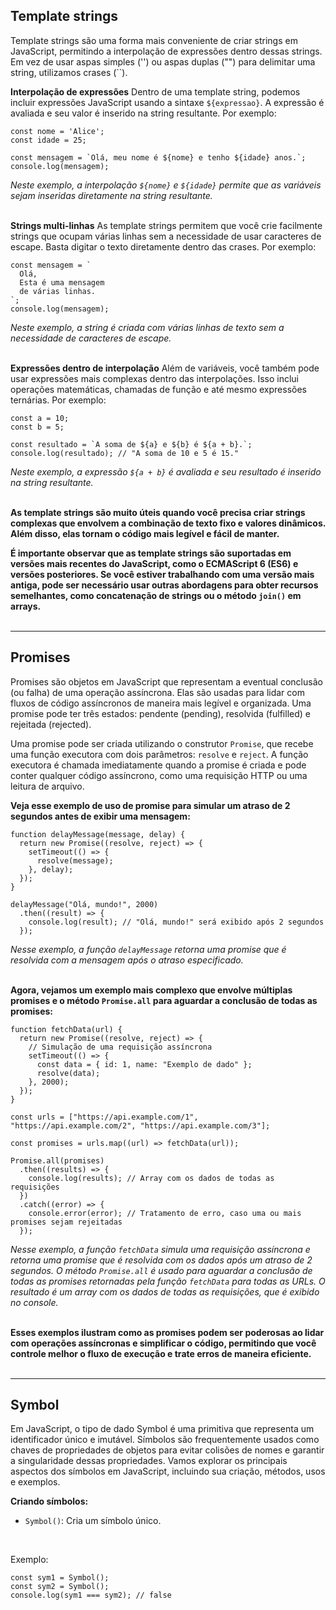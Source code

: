 ## Template strings
Template strings são uma forma mais conveniente de criar strings em JavaScript, permitindo a interpolação de expressões dentro dessas strings. Em vez de usar aspas simples ('') ou aspas duplas ("") para delimitar uma string, utilizamos crases (``).
<br>

**Interpolação de expressões**
Dentro de uma template string, podemos incluir expressões JavaScript usando a sintaxe `${expressao}`. A expressão é avaliada e seu valor é inserido na string resultante. Por exemplo:

```
const nome = 'Alice';
const idade = 25;

const mensagem = `Olá, meu nome é ${nome} e tenho ${idade} anos.`;
console.log(mensagem);
```
_Neste exemplo, a interpolação `${nome}` e `${idade}` permite que as variáveis sejam inseridas diretamente na string resultante._
<br><br>

**Strings multi-linhas**
As template strings permitem que você crie facilmente strings que ocupam várias linhas sem a necessidade de usar caracteres de escape. Basta digitar o texto diretamente dentro das crases. Por exemplo:

```
const mensagem = `
  Olá,
  Esta é uma mensagem
  de várias linhas.
`;
console.log(mensagem);
```
_Neste exemplo, a string é criada com várias linhas de texto sem a necessidade de caracteres de escape._
<br><br>

**Expressões dentro de interpolação**
Além de variáveis, você também pode usar expressões mais complexas dentro das interpolações. Isso inclui operações matemáticas, chamadas de função e até mesmo expressões ternárias. Por exemplo:

```
const a = 10;
const b = 5;

const resultado = `A soma de ${a} e ${b} é ${a + b}.`;
console.log(resultado); // "A soma de 10 e 5 é 15."
```
_Neste exemplo, a expressão `${a + b}` é avaliada e seu resultado é inserido na string resultante._
<br><br>

**As template strings são muito úteis quando você precisa criar strings complexas que envolvem a combinação de texto fixo e valores dinâmicos. Além disso, elas tornam o código mais legível e fácil de manter.**
<br>

**É importante observar que as template strings são suportadas em versões mais recentes do JavaScript, como o ECMAScript 6 (ES6) e versões posteriores. Se você estiver trabalhando com uma versão mais antiga, pode ser necessário usar outras abordagens para obter recursos semelhantes, como concatenação de strings ou o método `join()` em arrays.**
<br><br><hr>

## Promises
Promises são objetos em JavaScript que representam a eventual conclusão (ou falha) de uma operação assíncrona. Elas são usadas para lidar com fluxos de código assíncronos de maneira mais legível e organizada. Uma promise pode ter três estados: pendente (pending), resolvida (fulfilled) e rejeitada (rejected).
<br>

Uma promise pode ser criada utilizando o construtor `Promise`, que recebe uma função executora com dois parâmetros: `resolve` e `reject`. A função executora é chamada imediatamente quando a promise é criada e pode conter qualquer código assíncrono, como uma requisição HTTP ou uma leitura de arquivo.
<br>

**Veja esse exemplo de uso de promise para simular um atraso de 2 segundos antes de exibir uma mensagem:**
```
function delayMessage(message, delay) {
  return new Promise((resolve, reject) => {
    setTimeout(() => {
      resolve(message);
    }, delay);
  });
}

delayMessage("Olá, mundo!", 2000)
  .then((result) => {
    console.log(result); // "Olá, mundo!" será exibido após 2 segundos
  });
```
_Nesse exemplo, a função `delayMessage` retorna uma promise que é resolvida com a mensagem após o atraso especificado._
<br><br>

**Agora, vejamos um exemplo mais complexo que envolve múltiplas promises e o método `Promise.all` para aguardar a conclusão de todas as promises:**
```
function fetchData(url) {
  return new Promise((resolve, reject) => {
    // Simulação de uma requisição assíncrona
    setTimeout(() => {
      const data = { id: 1, name: "Exemplo de dado" };
      resolve(data);
    }, 2000);
  });
}

const urls = ["https://api.example.com/1", "https://api.example.com/2", "https://api.example.com/3"];

const promises = urls.map((url) => fetchData(url));

Promise.all(promises)
  .then((results) => {
    console.log(results); // Array com os dados de todas as requisições
  })
  .catch((error) => {
    console.error(error); // Tratamento de erro, caso uma ou mais promises sejam rejeitadas
  });
```

_Nesse exemplo, a função `fetchData` simula uma requisição assíncrona e retorna uma promise que é resolvida com os dados após um atraso de 2 segundos. O método `Promise.all` é usado para aguardar a conclusão de todas as promises retornadas pela função `fetchData` para todas as URLs. O resultado é um array com os dados de todas as requisições, que é exibido no console._
<br><br>

**Esses exemplos ilustram como as promises podem ser poderosas ao lidar com operações assíncronas e simplificar o código, permitindo que você controle melhor o fluxo de execução e trate erros de maneira eficiente.**
<br><br><hr>

## Symbol
Em JavaScript, o tipo de dado Symbol é uma primitiva que representa um identificador único e imutável. Símbolos são frequentemente usados como chaves de propriedades de objetos para evitar colisões de nomes e garantir a singularidade dessas propriedades. Vamos explorar os principais aspectos dos símbolos em JavaScript, incluindo sua criação, métodos, usos e exemplos.
<br>

**Criando símbolos:**
- `Symbol()`: Cria um símbolo único.
<br>

Exemplo:
```
const sym1 = Symbol();
const sym2 = Symbol();
console.log(sym1 === sym2); // false
```
<br><br>

